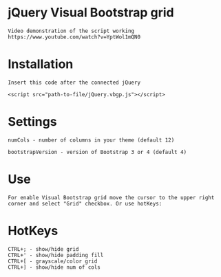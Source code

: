 # jQuery Visual Bootstrap grid

	Video demonstration of the script working https://www.youtube.com/watch?v=YptWol1mQN0

	
# Installation

	Insert this code after the connected jQuery

	<script src="path-to-file/jQuery.vbgp.js"></script>

	
# Settings
	
	numCols - number of columns in your theme (default 12)

	bootstrapVersion - version of Bootstrap 3 or 4 (default 4)

# Use

	For enable Visual Bootstrap grid move the cursor to the upper right corner and select "Grid" checkbox. Or use hotKeys:
	
# HotKeys

	CTRL+; - show/hide grid
	CTRL+' - show/hide padding fill
	CTRL+[ - grayscale/color grid
	CTRL+] - show/hide num of cols
